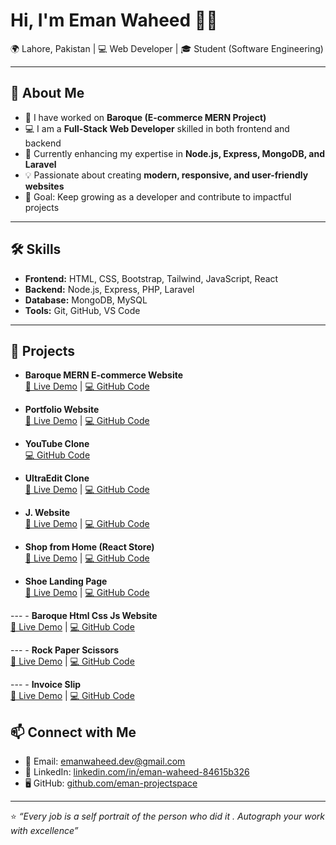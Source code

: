   # Hi, I'm Eman Waheed 👩‍💻

🌍 Lahore, Pakistan | 💻 Web Developer | 🎓 Student (Software Engineering)

---

## 🚀 About Me
- 🔭 I have worked on **Baroque (E-commerce MERN Project)**
- 💻 I am a **Full-Stack Web Developer** skilled in both frontend and backend
- 🌱 Currently enhancing my expertise in **Node.js, Express, MongoDB, and Laravel**
- 💡 Passionate about creating **modern, responsive, and user-friendly websites**
- 🎯 Goal: Keep growing as a developer and contribute to impactful projects


---

## 🛠️ Skills
- **Frontend:** HTML, CSS, Bootstrap, Tailwind, JavaScript, React
- **Backend:** Node.js, Express, PHP, Laravel
- **Database:** MongoDB, MySQL
- **Tools:** Git, GitHub, VS Code

---

## 📂 Projects

- **Baroque MERN E-commerce Website**  
  [🔗 Live Demo](https://baroque-mern.vercel.app/) | [💻 GitHub Code](https://github.com/eman-projectspace/Baroque-mern)

- **Portfolio Website**  
  [🔗 Live Demo](https://react-portfolio-git-main-eman-projectspaces-projects.vercel.app/) | [💻 GitHub Code](https://github.com/eman-projectspace/Portfolio)

- **YouTube Clone**  
  [💻 GitHub Code](https://github.com/eman-projectspace/YouTube-Clone)

- **UltraEdit Clone**  
  [🔗 Live Demo](https://ultra-edit-clone-sage.vercel.app/) | [💻 GitHub Code](https://github.com/eman-projectspace/UltraEdit-Clone)

- **J. Website**  
  [🔗 Live Demo](https://j-website.vercel.app/) | [💻 GitHub Code](https://github.com/eman-projectspace/J-Website)

- **Shop from Home (React Store)**  
  [🔗 Live Demo](https://shop-from-home.vercel.app/) | [💻 GitHub Code](https://github.com/eman-projectspace/shop-from-home)

- **Shoe Landing Page**  
  [🔗 Live Demo](https://shoe-landing-page-six.vercel.app/) | [💻 GitHub Code](https://github.com/eman-projectspace/shoe-landing-page)

--- - **Baroque Html Css Js Website**  
  [🔗 Live Demo](https://baroque-mern.vercel.app/) | [💻 GitHub Code](https://baroque-topaz.vercel.app/)
  
--- - **Rock Paper Scissors**  
  [🔗 Live Demo](https://rock-papper-scissor-phi.vercel.app/) | [💻 GitHub Code](https://github.com/eman-projectspace/Rock-papper-scissor)
  
--- - **Invoice Slip**  
  [🔗 Live Demo](https://invoice-slip.vercel.app/) | [💻 GitHub Code](https://github.com/eman-projectspace/Invoice-Slip)

  

## 📫 Connect with Me
- 📧 Email: emanwaheed.dev@gmail.com  
- 💼 LinkedIn: [linkedin.com/in/eman-waheed-84615b326](https://linkedin.com/in/eman-waheed-84615b326)  
- 🖥 GitHub: [github.com/eman-projectspace](https://github.com/eman-projectspace)  

---
⭐️ *“Every job is a self portrait of the person who did it . Autograph your work with excellence”*


